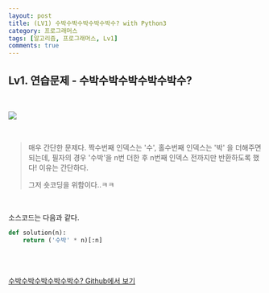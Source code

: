 ```yaml
---
layout: post
title: (LV1) 수박수박수박수박수박수? with Python3
category: 프로그래머스
tags: [알고리즘, 프로그래머스, Lv1]
comments: true
---
```




## Lv1. 연습문제 - 수박수박수박수박수박수?

<br>



![](https://i.imgur.com/BkuM5XM.png)

<br>

> 매우 간단한 문제다. 짝수번째 인덱스는 '수', 홀수번째 인덱스는 '박' 을 더해주면 되는데, 
> 필자의 경우 '수박'을 n번 더한 후 n번째 인덱스 전까지만 반환하도록 했다! 이유는 간단하다.
>
> 그저 숏코딩을 위함이다..ㅋㅋ

<br>

소스코드는 다음과 같다.

```python
def solution(n):
    return ('수박' * n)[:n]
```



<br>

<br>

[수박수박수박수박수박수? Github에서 보기](https://github.com/ljh9601/BOJ-Programmers/blob/master/Programmers/Lv1/수박수박수박수박수박수%3F.py)

<br>